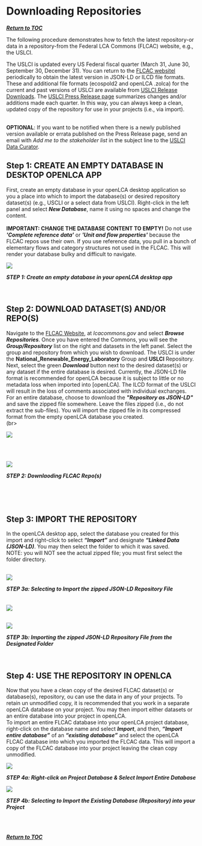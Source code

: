 # Downloading Repositories

[**_Return to TOC_**](../00-sub-handbook-landing.md)

The following procedure demonstrates how to fetch the latest repository-or data in a repository-from the Federal LCA Commons (FLCAC) website, e.g., the USLCI. 
<br>

The USLCI is updated every US Federal fiscal quarter (March 31, June 30, September 30, December 31). You can return to the [FLCAC websitel](http://www.lcacommons.gov) periodically to obtain the latest version in JSON-LD or ILCD file formats. These and additional file formats (ecospold2 and openLCA .zolca) for the current and past versions of USLCI are available from [USLCI Release Downloads](https://github.com/uslci-admin/uslci-content/blob/dev/docs/release_info/release-downloads.md). The [USLCI Press Release page](https://github.com/uslci-admin/uslci-content/blob/dev/docs/release_info/press-release.md) summarizes changes and/or additions made each quarter. In this way, you can always keep a clean, updated copy of the repository for use in your projects (i.e., via import). 
<br>
<br>

**OPTIONAL**: If you want to be notified when there is a newly published version available or errata published on the Press Release page, send an email with _Add me to the stakeholder list_ in the subject line to the [USLCI Data Curator](mailto:rebe.feraldi@lac-group.com?subject=Add%20me%20to%20the%20stakeholder%20list).

## Step 1: CREATE AN EMPTY DATABASE IN DESKTOP OPENLCA APP

First, create an empty database in your openLCA desktop application so you a place into which to import the database(s) or desired repository dataset(s) (e.g., USCLI or a select data from USLCI). Right-click in the left panel and select **_New Database_**, name it using no spaces and change the content.  
<br>
**IMPORTANT: CHANGE THE DATABASE CONTENT TO EMPTY!** Do not use **_'Complete reference data'_** or  **_'Unit and flow properties'_** because the FLCAC repos use their own. If you use reference data, you pull in a bunch of elementary flows and category structures not used in the FLCAC. This will render your database bulky and difficult to navigate. 

![](https://github.com/uslci-admin/uslci-content/blob/dev/images/Create_empty_database.png)

**_STEP 1: Create an empty database in your openLCA desktop app_**
<br>
<br>
<br>


## Step 2: DOWNLOAD DATASET(S) AND/OR REPO(S)

Navigate to the [FLCAC Website](https://www.lcacommons.gov), at _lcacommons.gov_ and select **_Browse Repositories_**. Once you have entered the Commons, you will see the **_Group/Repository_** list on the right and datasets in the left panel. Select the group and repository from which you wish to download. The USLCI is under the **National_Renewable_Energy_Laboratory** Group and **USLCI** Repository.
<br>
Next, select the green **_Download_** button next to the desired dataset(s) or any dataset if the entire database is desired. Currently, the JSON-LD file format is recommended for openLCA because it is subject to little or no metadata loss when imported into [openLCA].  The ILCD format of the USLCI will result in the loss of comments associated with individual exchanges.
<br>
For an entire database, choose to download the **_"Repository as JSON-LD"_** and save the zipped file somewhere. Leave the files zipped (i.e., do not extract the sub-files). You will import the zipped file in its compressed format from the empty openLCA database you created.
<br>
(br>


![](https://github.com/uslci-admin/uslci-content/blob/dev/images/2.%20Downloading%20from%20FLCAC.png)

<br>
<br>

![](https://github.com/uslci-admin/uslci-content/blob/dev/images/Download%20Buttons%20-%20Dataset%20OR%20Repository.png)
<br>


**_STEP 2: Downlaoding FLCAC Repo(s)_**

<br>
<br>
<br>


## Step 3: IMPORT THE REPOSITORY

In the openLCA desktop app, select the database you created for this import and right-click to select **_“Import”_** and designate **_“Linked Data (JSON-LD)_**. You may then select the folder to which it was saved.
<br>
NOTE: you will NOT see the actual zipped file; you must first select the folder directory.
<br>
<br>

![](https://github.com/uslci-admin/uslci-content/blob/dev/images/4.%20Right%20click%20%26%20select%20JSON-LD%20Import.png)

**_STEP 3a: Selecting to Import the zipped JSON-LD Repository File_**
<br>
<br>
<br>
![](https://github.com/uslci-admin/uslci-content/blob/dev/images/Select%20folder%20directory%20for%20import.png)
<br>
<br>

![](https://github.com/uslci-admin/uslci-content/blob/dev/images/Select%20zipped%20file%20%26%20finish.png)
<br>

**_STEP 3b: Importing the zipped JSON-LD Repository File from the Designated Folder_**
<br>
<br>
<br>



## Step 4: USE THE REPOSITORY IN OPENLCA

Now that you have a clean copy of the desired FLCAC dataset(s) or database(s), repository, ou can use the data in any of your projects. To retain un unmodified copy, it is recommended that you work in a separate openLCA database on your project. You may then import either datasets or an entire database into your project in openLCA. 
<br>
To import an entire FLCAC database into your openLCA project database, right-click on the database name and select **_Import_**, and then, **_“Import entire database”_** of an **_“existing database”_** and select the openLCA FLCAC database into which you imported the FLCAC data. This will import a copy of the FLCAC database into your project leaving the clean copy unmodified.
<br>


![](https://github.com/uslci-admin/uslci-content/blob/dev/images/6.%20Import%20entire%20database.png)
<br>


**_STEP 4a: Right-click on Project Database & Select Import Entire Database_**
<br>

![](https://github.com/uslci-admin/uslci-content/blob/dev/images/7.%20Import%20existing%20database.png)

**_STEP 4b: Selecting to Import the Existing Database (Repository) into your Project_**
<br>

<br>
<br>

[**_Return to TOC_**](../00-sub-handbook-landing.md)
